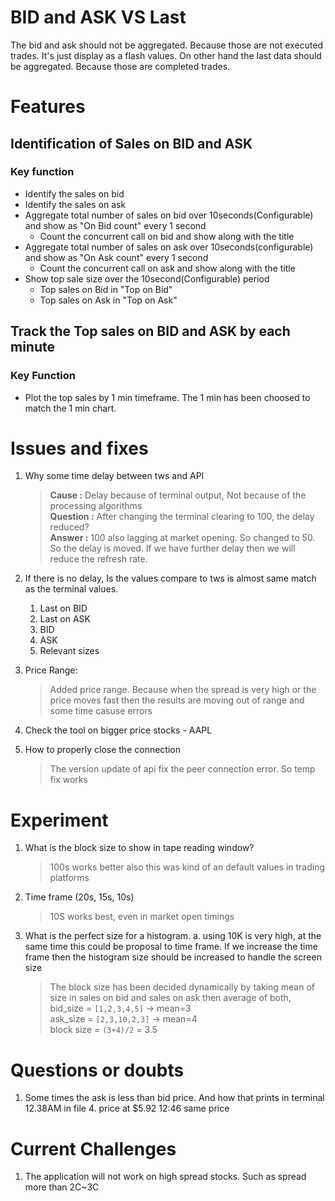 # BID and ASK  VS Last
The bid and ask should not be aggregated. Because those are not executed trades. It's just display as a flash values. On other hand the last data 
should be aggregated. Because those are completed trades.

# Features
## Identification of Sales on BID and ASK
### Key function
* Identify the sales on bid
* Identify the sales on ask
* Aggregate total number of sales on bid over 10seconds(Configurable) and show as "On Bid count" every 1 second
    * Count the concurrent call on bid and show along with the title
* Aggregate total number of sales on ask over 10seconds(configurable) and show as "On Ask count" every 1 second
    * Count the concurrent call on ask and show along with the title
* Show top sale size over the 10second(Configurable) period
    * Top sales on Bid in "Top on Bid"
    * Top sales on Ask in "Top on Ask"

## Track the Top sales on BID and ASK by each minute
### Key Function
* Plot the top sales by 1 min timeframe. The 1 min has been choosed to match the 1 min chart.


# Issues and fixes
1. Why some time delay between tws and API
   > **Cause    :** Delay because of terminal output, Not because of the processing algorithms <br>
   > **Question :** After changing the terminal clearing to 100, the delay reduced?<br>
   > **Answer   :** 100 also lagging at market opening. So changed to 50. So the delay is moved. If we have further delay
   > then we will reduce the refresh rate.
2. If there is no delay, Is the values compare to tws is almost same match as the terminal values.
    1. Last on BID
    2. Last on ASK
    3. BID
    4. ASK
    5. Relevant sizes

3. Price Range: 
   > Added price range. Because when the spread is very high or the price moves fast then the results are moving out of range and some time casuse
   > errors

4. Check the tool on bigger price stocks - AAPL
    
6. How to properly close the connection
    > The version update of api fix the peer connection error. So temp fix works

# Experiment
1. What is the block size to show in tape reading window?
    > 100s works better also this was kind of an default values in trading platforms
2. Time frame (20s, 15s, 10s)
   > 10S works best, even in market open timings
3. What is the perfect size for a histogram.
    a. using 10K is very high, at the same time this  could be proposal to time frame. If we increase the time frame then the histogram size should be increased to 
    handle the screen size
    > The block size has been decided dynamically by taking mean of size in sales on bid and sales on ask then average of both, <br>
    > bid_size = `[1,2,3,4,5]` -> mean=3 <br>
    > ask_size = `[2,3,10,2,3]` -> mean=4 <br>
    > block size = `(3+4)/2` = 3.5
    
   
# Questions or doubts
1. Some times the ask is less than bid price. And how that prints in terminal
    12.38AM in file 4. price at $5.92 
    12:46 same price
   


# Current Challenges
1. The application will not work on high spread stocks. Such as spread more than 2C~3C